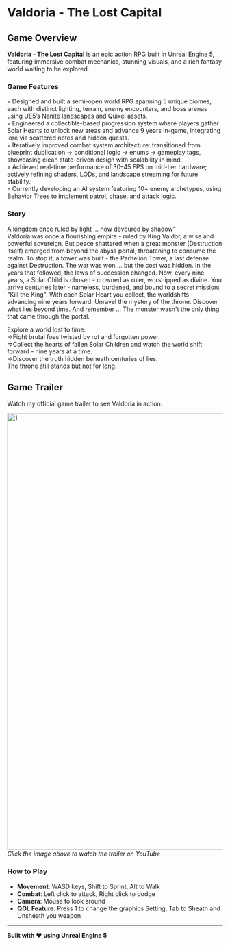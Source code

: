 # Valdoria - The Lost Capital

## Game Overview

**Valdoria - The Lost Capital** is an epic action RPG built in Unreal Engine 5, featuring immersive combat mechanics, stunning visuals, and a rich fantasy world waiting to be explored.

### Game Features
 ◦ Designed and built a semi-open world RPG spanning 5 unique biomes, each with distinct lighting, terrain, enemy
 encounters, and boss arenas using UE5’s Nanite landscapes and Quixel assets.  
 ◦ Engineered a collectible-based progression system where players gather Solar Hearts to unlock new areas and
 advance 9 years in-game, integrating lore via scattered notes and hidden quests.  
 ◦ Iteratively improved combat system architecture: transitioned from blueprint duplication → conditional logic →
 enums → gameplay tags, showcasing clean state-driven design with scalability in mind.  
 ◦ Achieved real-time performance of 30–45 FPS on mid-tier hardware; actively refining shaders, LODs, and
 landscape streaming for future stability.  
 ◦ Currently developing an AI system featuring 10+ enemy archetypes, using Behavior Trees to implement
 patrol, chase, and attack logic.

### Story
A kingdom once ruled by light ... now devoured by shadow"  
Valdoria was once a flourishing empire - ruled by King Valdor, a wise and powerful sovereign. But peace shattered when a great monster (Destruction itself) emerged from beyond the abyss portal, threatening to consume the realm.
To stop it, a tower was built - the Parhelion Tower, a last defense against Destruction. The war was won ... but the cost was hidden. In the years that followed, the laws of succession changed. Now, every nine years, a
Solar Child is chosen - crowned as ruler,
worshipped as divine. 
You arrive centuries later - nameless, burdened, and bound to a secret mission: "Kill the King". With each Solar Heart you collect, the worldshifts - advancing nine years forward.
Unravel the mystery of the throne. Discover what lies beyond time. And remember ...
The monster wasn't the only thing that came through the portal.

Explore a world lost to time.  
=>Fight brutal foes twisted by rot and forgotten power.  
=>Collect the hearts of fallen Solar Children and watch the world shift forward - nine years at a time.  
=>Discover the truth hidden beneath centuries of lies.  
The throne still stands but not for long.

## Game Trailer

Watch my official game trailer to see Valdoria in action:

[<img width="1920" height="1020" alt="1" src="https://github.com/user-attachments/assets/e0a39a03-e198-44b9-9ce2-93d5bd0413a9" />
](https://youtu.be/4_1ashWP79E)
*Click the image above to watch the trailer on YouTube*

### How to Play
- **Movement**: WASD keys, Shift to Sprint, Alt to Walk
- **Combat**: Left click to attack, Right click to dodge
- **Camera**: Mouse to look around
- **QOL Feature**: Press 1 to change the graphics Setting, Tab to Sheath and Unsheath you weapon

---
**Built with ❤️ using Unreal Engine 5**
